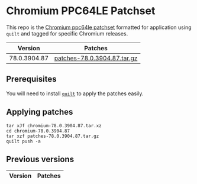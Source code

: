 # Chromium PPC64LE Patchset

This repo is the [Chromium ppc64le
patchset](https://github.com/shawnanastasio/chromium_power) formatted for
application using `quilt` and tagged for specific Chromium releases.

<!-- CURRENT TABLE -->
| Version | Patches |
| ------- | ------- |
| 78.0.3904.87 | [patches-78.0.3904.87.tar.gz](https://github.com/vddvss/chromium-ppc64le-patches-quilt/releases/download/v78.0.3904.87/patches-78.0.3904.87.tar.gz) |

## Prerequisites

You will need to install [`quilt`](https://savannah.nongnu.org/projects/quilt)
to apply the patches easily.

## Applying patches

```
tar xJf chromium-78.0.3904.87.tar.xz
cd chromium-78.0.3904.87
tar xzf patches-78.0.3904.87.tar.gz
quilt push -a
```

## Previous versions

<!-- ARCHIVE TABLE -->
| Version | Patches |
| ------- | ------- |


